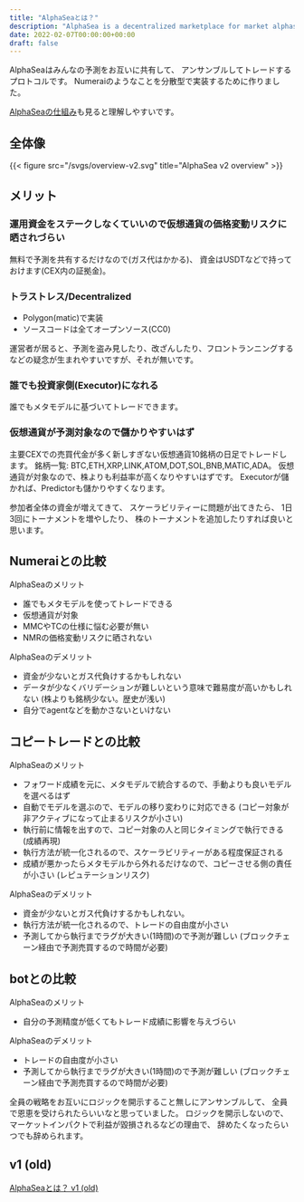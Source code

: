 ```yaml
---
title: "AlphaSeaとは？"
description: "AlphaSea is a decentralized marketplace for market alphas."
date: 2022-02-07T00:00:00+00:00
draft: false
---
```


AlphaSeaはみんなの予測をお互いに共有して、
アンサンブルしてトレードするプロトコルです。
Numeraiのようなことを分散型で実装するために作りました。

[AlphaSeaの仕組み](/how-it-works/)も見ると理解しやすいです。

## 全体像

{{< figure src="/svgs/overview-v2.svg" title="AlphaSea v2 overview" >}}

## メリット

### 運用資金をステークしなくていいので仮想通貨の価格変動リスクに晒されづらい

無料で予測を共有するだけなので(ガス代はかかる)、
資金はUSDTなどで持っておけます(CEX内の証拠金)。

### トラストレス/Decentralized

- Polygon(matic)で実装
- ソースコードは全てオープンソース(CC0)

運営者が居ると、予測を盗み見したり、改ざんしたり、フロントランニングするなどの疑念が生まれやすいですが、それが無いです。

### 誰でも投資家側(Executor)になれる

誰でもメタモデルに基づいてトレードできます。

### 仮想通貨が予測対象なので儲かりやすいはず

主要CEXでの売買代金が多く新しすぎない仮想通貨10銘柄の日足でトレードします。
銘柄一覧: BTC,ETH,XRP,LINK,ATOM,DOT,SOL,BNB,MATIC,ADA。
仮想通貨が対象なので、株よりも利益率が高くなりやすいはずです。
Executorが儲かれば、Predictorも儲かりやすくなります。

参加者全体の資金が増えてきて、
スケーラビリティーに問題が出てきたら、
1日3回にトーナメントを増やしたり、
株のトーナメントを追加したりすれば良いと思います。

## Numeraiとの比較

AlphaSeaのメリット

- 誰でもメタモデルを使ってトレードできる
- 仮想通貨が対象
- MMCやTCの仕様に悩む必要が無い
- NMRの価格変動リスクに晒されない

AlphaSeaのデメリット

- 資金が少ないとガス代負けするかもしれない
- データが少なくバリデーションが難しいという意味で難易度が高いかもしれない (株よりも銘柄少ない。歴史が浅い)
- 自分でagentなどを動かさないといけない

## コピートレードとの比較

AlphaSeaのメリット

- フォワード成績を元に、メタモデルで統合するので、手動よりも良いモデルを選べるはず
- 自動でモデルを選ぶので、モデルの移り変わりに対応できる (コピー対象が非アクティブになって止まるリスクが小さい)
- 執行前に情報を出すので、コピー対象の人と同じタイミングで執行できる (成績再現)
- 執行方法が統一化されるので、スケーラビリティーがある程度保証される
- 成績が悪かったらメタモデルから外れるだけなので、コピーさせる側の責任が小さい (レピュテーションリスク)

AlphaSeaのデメリット

- 資金が少ないとガス代負けするかもしれない。
- 執行方法が統一化されるので、トレードの自由度が小さい
- 予測してから執行までラグが大きい(1時間)ので予測が難しい (ブロックチェーン経由で予測売買するので時間が必要)

## botとの比較

AlphaSeaのメリット

- 自分の予測精度が低くてもトレード成績に影響を与えづらい

AlphaSeaのデメリット

- トレードの自由度が小さい
- 予測してから執行までラグが大きい(1時間)ので予測が難しい (ブロックチェーン経由で予測売買するので時間が必要)

全員の戦略をお互いにロジックを開示すること無しにアンサンブルして、
全員で恩恵を受けられたらいいなと思っていました。
ロジックを開示しないので、
マーケットインパクトで利益が毀損されるなどの理由で、
辞めたくなったらいつでも辞められます。

## v1 (old)

[AlphaSeaとは？ v1 (old)](/introduction-v1/)
